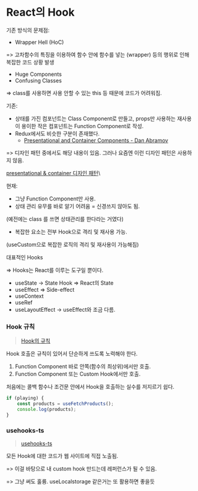 # React의 Hook

기존 방식의 문제점:

* Wrapper Hell (HoC)

\=> 고차함수의 특징을 이용하여 함수 안에 함수를 넣는 (wrapper) 등의 행위로 인해 복잡한 코드 상황 발생

* Huge Components
* Confusing Classes

\=> class를 사용하면 사용 안할 수 있는 this 등 때문에 코드가 어려워짐.

기존:

* 상태를 가진 컴포넌트는 Class Component로 만들고, props만 사용하는 재사용이 용이한 작은 컴포넌트는 Function Component로 작성.
* Redux에서도 비슷한 구분이 존재했다.
  * [Presentational and Container Components - Dan Abramov](https://medium.com/@dan\_abramov/smart-and-dumb-components-7ca2f9a7c7d0)

\=> 디자인 패턴 중에서도 해당 내용이 있음. 그러나 요즘엔 이런 디자인 패턴은 사용하지 않음.

[presentational & container 디자인 패턴](https://kyounghwan01.github.io/blog/React/container-presenter-dessign-pattern/)\


현재:

* 그냥 Function Component만 사용.
* 상태 관리 유무를 바로 알기 어려움 = 신경쓰지 않아도 됨.&#x20;

&#x20;    (예전에는 class 를 쓰면 상태관리를 한다라는 거였다)

* 복잡한 요소는 전부 Hook으로 격리 및 재사용 가능.

&#x20;    (useCustom으로 복잡한 로직의 격리 및 재사용이 가능해짐)



대표적인 Hooks

\=> Hooks는 React를 이루는 도구일 뿐이다.

* useState → State Hook ⇒ React의 State
* useEffect ⇒ Side-effect
* useContext
* useRef
* useLayoutEffect → useEffect와 조금 다름.



### Hook 규칙

> [Hook의 규칙](https://ko.reactjs.org/docs/hooks-rules.html)

Hook 호출은 규칙이 있어서 단순하게 쓰도록 노력해야 한다.

1. Function Component 바로 안쪽(함수의 최상위)에서만 호출.
2. Function Component 또는 Custom Hook에서만 호출.

처음에는 콜백 함수나 조건문 안에서 Hook을 호출하는 실수를 저지르기 쉽다.

```jsx
if (playing) {
	const products = useFetchProducts();
	console.log(products);
}
```

### usehooks-ts

> [usehooks-ts](https://usehooks-ts.com/)

모든 Hook에 대한 코드가 웹 사이트에 직접 노출됨.

\=> 이걸 바탕으로 내 custom hook 만드는데 레퍼런스가 될 수 있음.

\=> 그냥 써도 훌륭. useLocalstorage 같은거는 또 활용하면 좋을듯&#x20;
